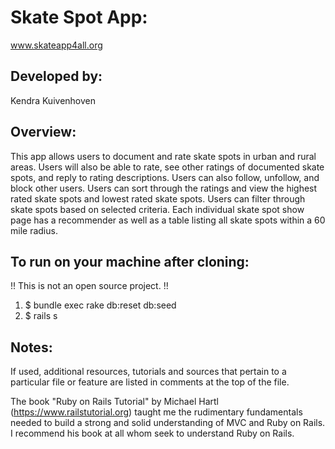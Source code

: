 # Skate Spot App:
www.skateapp4all.org

## Developed by: 
 Kendra Kuivenhoven

## Overview:
This app allows users to document and rate skate spots in urban and rural areas. Users will also be able to rate, see other ratings of documented skate spots, and reply to rating descriptions. Users can also follow,  unfollow, and block other users. Users can sort through the ratings and view the highest rated skate spots and lowest rated skate spots. Users can filter through skate spots based on selected criteria. Each individual skate spot show page has a recommender as well as a table listing all skate spots within a 60 mile radius.

## To run on your machine after cloning:
!! This is not an open source project. !!
1. $ bundle exec rake db:reset db:seed
2. $ rails s

## Notes:
If used, additional resources, tutorials and sources that pertain to a particular file or feature are listed in comments at the top of the file. 

The book "Ruby on Rails Tutorial" by Michael Hartl (https://www.railstutorial.org) taught me the rudimentary fundamentals needed to build a strong and solid understanding of MVC and Ruby on Rails. I recommend his book at all whom seek to understand Ruby on Rails.
